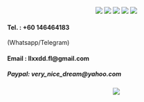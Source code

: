 <p align="center">
<a href="https://github.com/leedzung-autoscrip/Autoscript/blob/master/README.md" target="_blank"><img src="https://img.shields.io/badge/-🏠 Home-blue.svg"></a>
<a href="https://github.com/leedzung-autoscrip/Autoscript/blob/master/demo.md" target="_blank"><img src="https://img.shields.io/badge/-💢 Demo-blue.svg"></a>
<a href="https://github.com/leedzung-autoscrip/Autoscript/blob/master/download.md" target="_blank"><img src="https://img.shields.io/badge/-⏬ Download-blue.svg"></a>
<a href="https://www.youtube.com/playlist?list=PLzBcA76rWoRg98Ef6hva_6S-Txl35Wl5p" target="_blank"><img src="https://img.shields.io/badge/-📺 Tutorials-blue.svg"></a>
<a href="https://github.com/leedzung-autoscrip/Autoscript/blob/master/contact.md" target="_blank"><img src="https://img.shields.io/badge/-📲 Contact-blue.svg"></a>
</p>
<p></p>
<h4>Tel.  : +60 146464183</h4>
(Whatsapp/Telegram)
<h4> Email : llxxdd.fl@gmail.com </h4>
<h5> Paypal: very_nice_dream@yahoo.com
</h5>

<p></p>
<p align="center"><a href="https://telegram.me/LeeDzung"><img src="https://img.shields.io/badge/Copyright%20©-Lee%20Dzung%20Autoscript%202019.%20All%20rights%20reserved...-green.svg"></a></p>

